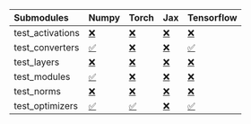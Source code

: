 | Submodules       | Numpy                                                                                                                           | Torch                                                                                                                           | Jax                                                                                                                             | Tensorflow                                                                                                                      |
|:-----------------|:--------------------------------------------------------------------------------------------------------------------------------|:--------------------------------------------------------------------------------------------------------------------------------|:--------------------------------------------------------------------------------------------------------------------------------|:--------------------------------------------------------------------------------------------------------------------------------|
| test_activations | <a href="https://github.com/unifyai/ivy/runs/7919733024?check_suite_focus=true" rel="noopener noreferrer" target="_blank">❌</a> | <a href="https://github.com/unifyai/ivy/runs/7919734172?check_suite_focus=true" rel="noopener noreferrer" target="_blank">❌</a> | <a href="https://github.com/unifyai/ivy/runs/7919735283?check_suite_focus=true" rel="noopener noreferrer" target="_blank">❌</a> | <a href="https://github.com/unifyai/ivy/runs/7919736229?check_suite_focus=true" rel="noopener noreferrer" target="_blank">❌</a> |
| test_converters  | <a href="https://github.com/unifyai/ivy/runs/7919733218?check_suite_focus=true" rel="noopener noreferrer" target="_blank">✅</a> | <a href="https://github.com/unifyai/ivy/runs/7919734394?check_suite_focus=true" rel="noopener noreferrer" target="_blank">❌</a> | <a href="https://github.com/unifyai/ivy/runs/7919735433?check_suite_focus=true" rel="noopener noreferrer" target="_blank">❌</a> | <a href="https://github.com/unifyai/ivy/runs/7919736352?check_suite_focus=true" rel="noopener noreferrer" target="_blank">✅</a> |
| test_layers      | <a href="https://github.com/unifyai/ivy/runs/7919733425?check_suite_focus=true" rel="noopener noreferrer" target="_blank">❌</a> | <a href="https://github.com/unifyai/ivy/runs/7919734570?check_suite_focus=true" rel="noopener noreferrer" target="_blank">❌</a> | <a href="https://github.com/unifyai/ivy/runs/7919735611?check_suite_focus=true" rel="noopener noreferrer" target="_blank">❌</a> | <a href="https://github.com/unifyai/ivy/runs/7919736480?check_suite_focus=true" rel="noopener noreferrer" target="_blank">❌</a> |
| test_modules     | <a href="https://github.com/unifyai/ivy/runs/7919733596?check_suite_focus=true" rel="noopener noreferrer" target="_blank">✅</a> | <a href="https://github.com/unifyai/ivy/runs/7919734791?check_suite_focus=true" rel="noopener noreferrer" target="_blank">❌</a> | <a href="https://github.com/unifyai/ivy/runs/7919735747?check_suite_focus=true" rel="noopener noreferrer" target="_blank">❌</a> | <a href="https://github.com/unifyai/ivy/runs/7919736633?check_suite_focus=true" rel="noopener noreferrer" target="_blank">❌</a> |
| test_norms       | <a href="https://github.com/unifyai/ivy/runs/7919733807?check_suite_focus=true" rel="noopener noreferrer" target="_blank">❌</a> | <a href="https://github.com/unifyai/ivy/runs/7919734962?check_suite_focus=true" rel="noopener noreferrer" target="_blank">❌</a> | <a href="https://github.com/unifyai/ivy/runs/7919735887?check_suite_focus=true" rel="noopener noreferrer" target="_blank">❌</a> | <a href="https://github.com/unifyai/ivy/runs/7919736776?check_suite_focus=true" rel="noopener noreferrer" target="_blank">❌</a> |
| test_optimizers  | <a href="https://github.com/unifyai/ivy/runs/7919733991?check_suite_focus=true" rel="noopener noreferrer" target="_blank">✅</a> | <a href="https://github.com/unifyai/ivy/runs/7919735149?check_suite_focus=true" rel="noopener noreferrer" target="_blank">✅</a> | <a href="https://github.com/unifyai/ivy/runs/7919736068?check_suite_focus=true" rel="noopener noreferrer" target="_blank">❌</a> | <a href="https://github.com/unifyai/ivy/runs/7919736930?check_suite_focus=true" rel="noopener noreferrer" target="_blank">✅</a> |